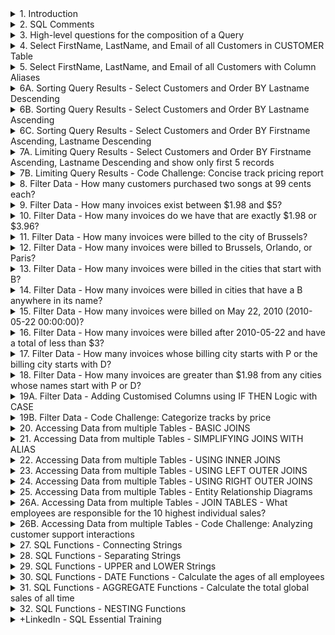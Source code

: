 <details>
<summary>1. Introduction </summary>

# Introduction

[https://sqlitebrowser.org/](https://sqlitebrowser.org/)

<img width="1488" alt="image" src="https://github.com/omeatai/src-AI-Software/assets/32337103/04b30ecf-8e3c-4b0d-a9c1-6fdcb72fd20d">

# #END

</details>

<details>
<summary>2. SQL Comments </summary>

# SQL Comments

```sql
-- THIS IS A COMMENT

/*
THIS IS A COMMENT
THIS IS ANOTHER COMMENT

*/
```

```sql

/*
CREATED BY: WALTER SHIELDS
CREATE DATE: MM/DD/YYYY
DESCRIPTION: THIS IS THE STRUCTURE OF A BASIC QUERY

*/
```

<img width="1473" alt="image" src="https://github.com/omeatai/src-AI-Software/assets/32337103/561914be-6140-4a48-8634-6e3d2b96d7a0">


# #END </details>

<details>
<summary>3. High-level questions for the composition of a Query </summary>

# High-level questions for the composition of a Query:

- What table within the database are we requesting data from?
- What fields within that table are we interested in?
- Do we want to exclude any data or filter or omit any range or time period?
- What does our query do?

# #END </details>

<details>
<summary>4. Select FirstName, LastName, and Email of all Customers in CUSTOMER Table </summary>

# Select FirstName, LastName, and Email of all Customers in CUSTOMER Table

```sql
/*
CREATED BY: IFEANYI OMEATA
CREATE DATE: 05/21/2024
DESCRIPTION: This query displays all customers first names, last names and email addresses
*/

SELECT
	FirstName,
	LastName,
	Email
FROM
	Customer
```

<img width="1473" alt="image" src="https://github.com/omeatai/src-AI-Software/assets/32337103/58385e2a-cff0-4210-915a-86a1c8b23381">


# #END </details>

<details>
<summary>5. Select FirstName, LastName, and Email of all Customers with Column Aliases </summary>

# Select FirstName, LastName, and Email of all Customers with Column Aliases

```sql
/*
CREATED BY: IFEANYI OMEATA
CREATE DATE: 05/21/2024
DESCRIPTION: This query displays all customers first names, last names and email addresses
*/

SELECT
	FirstName AS [Customer First Name],
	LastName AS "Customer Last Name",
	Email AS EMAIL
FROM
	Customer
```

<img width="1473" alt="image" src="https://github.com/omeatai/src-AI-Software/assets/32337103/0e186e27-b30e-44e5-adb8-6982fa5a45bf">


# #END </details>

<details>
<summary>6A. Sorting Query Results - Select Customers and Order BY Lastname Descending </summary>

# Sorting Query Results - Select Customers and Order BY Lastname Descending

```sql
/*
CREATED BY: IFEANYI OMEATA
CREATE DATE: 05/21/2024
DESCRIPTION: This query displays all customers first names, last names and email addresses
*/

SELECT
	FirstName AS [Customer First Name],
	LastName AS "Customer Last Name",
	Email AS EMAIL
FROM
	Customer
ORDER BY
	LastName
DESC
```

<img width="1473" alt="image" src="https://github.com/omeatai/src-AI-Software/assets/32337103/d7067b8c-c9d0-4df0-b9ee-d96a276d9d3b">


# #END </details>

<details>
<summary>6B. Sorting Query Results - Select Customers and Order BY Lastname Ascending </summary>

# Sorting Query Results - Select Customers and Order BY Lastname Ascending

```sql
/*
CREATED BY: IFEANYI OMEATA
CREATE DATE: 05/21/2024
DESCRIPTION: This query displays all customers first names, last names and email addresses
*/

SELECT
	FirstName AS [Customer First Name],
	LastName AS "Customer Last Name",
	Email AS EMAIL
FROM
	Customer
ORDER BY
	LastName
ASC
```

<img width="1473" alt="image" src="https://github.com/omeatai/src-AI-Software/assets/32337103/568265ed-b759-4b0e-b90f-760554cc153b">

# #END </details>

<details>
<summary>6C. Sorting Query Results - Select Customers and Order BY Firstname Ascending, Lastname Descending </summary>

# Sorting Query Results - Select Customers and Order BY Firstname Ascending, Lastname Descending

```sql
/*
CREATED BY: IFEANYI OMEATA
CREATE DATE: 05/21/2024
DESCRIPTION: This query displays all customers first names, last names and email addresses
*/

SELECT
	FirstName AS [Customer First Name],
	LastName AS "Customer Last Name",
	Email AS EMAIL
FROM
	Customer
ORDER BY
	FirstName ASC,
	LastName DESC

```

<img width="1473" alt="image" src="https://github.com/omeatai/src-AI-Software/assets/32337103/30075a20-e537-499f-81d4-ba9b60922343">

# #END </details>

<details>
<summary>7A. Limiting Query Results - Select Customers and Order BY Firstname Ascending, Lastname Descending and show only first 5 records </summary>

# Limiting Query Results - Select Customers and Order BY Firstname Ascending, Lastname Descending and show only first 5 records

```sql
/*
CREATED BY: IFEANYI OMEATA
CREATE DATE: 05/21/2024
DESCRIPTION: This query displays all customers first names, last names and email addresses
*/

SELECT
	FirstName AS [Customer First Name],
	LastName AS "Customer Last Name",
	Email AS EMAIL
FROM
	Customer
ORDER BY
	FirstName ASC,
	LastName DESC
LIMIT
	5
```

<img width="1473" alt="image" src="https://github.com/omeatai/src-AI-Software/assets/32337103/2a300d05-c1ef-4c12-ad14-2649b1cce2ec">

# #END </details>

<details>
<summary>7B. Limiting Query Results - Code Challenge: Concise track pricing report </summary>

# Limiting Query Results - Code Challenge: Concise track pricing report

<img width="582" alt="image" src="https://github.com/omeatai/src-AI-Software/assets/32337103/756f6d7e-fe1b-408b-a669-0a68cb83ff55">
<img width="668" alt="image" src="https://github.com/omeatai/src-AI-Software/assets/32337103/5a0309fa-93c7-48f2-985f-bb773ae7ca62">

```sql
/*
CREATED BY: IFEANYI OMEATA
CREATE DATE: 05/21/2024
DESCRIPTION: Code Challenge
*/

SELECT
	t.Name AS "Track Name",
	t.UnitPrice AS Price
FROM
	Track AS t
ORDER BY
	t.Name ASC
LIMIT
	20;

```

<img width="1473" alt="image" src="https://github.com/omeatai/src-AI-Software/assets/32337103/5af84f1d-fc70-4a2e-aea9-11748d5f9236">


# #END </details>

<details>
<summary>8. Filter Data - How many customers purchased two songs at 99 cents each?  </summary>

# Filter Data - How many customers purchased two songs at 99 cents each?

- there are tracks at 99 cents each, which is part of our question.
- two songs purchased at 99 cents each will total to $1.98.
- So let's take a look at our invoice table and if we scroll over to the total, we do see that there are invoices totaling $1.98.

```sql
/*
CREATED BY: IFEANYI OMEATA
CREATE DATE: 05/21/2024
DESCRIPTION: This query displays all customers first names, last names and email addresses
*/

SELECT
	CustomerId,
	InvoiceDate,
	BillingAddress,
	BillingCity,
	Total
FROM
	Invoice
WHERE
	Total = 1.98
ORDER BY
	CustomerId ASC
LIMIT
	500

```

<img width="1473" alt="image" src="https://github.com/omeatai/src-AI-Software/assets/32337103/51763537-ad58-428b-8ec0-ceb448ed5536">

# #END </details>

<details>
<summary>9. Filter Data - How many invoices exist between $1.98 and $5?  </summary>

# Filter Data - How many invoices exist between $1.98 and $5?

- We would simply have to make an alteration to our WHERE clause.
- We're simply going to include the logical operator between $1.98 and $5.

```sql
/*
CREATED BY: IFEANYI OMEATA
CREATE DATE: 05/21/2024
DESCRIPTION: How many invoices exist between $1.98 and $5?
*/

SELECT
	CustomerId,
	InvoiceDate,
	BillingAddress,
	BillingCity,
	Total
FROM
	Invoice
WHERE
	Total BETWEEN 1.98 AND 5.00
ORDER BY
	CustomerId ASC
LIMIT
	500

```

<img width="1473" alt="image" src="https://github.com/omeatai/src-AI-Software/assets/32337103/24be3aa0-98a3-4a83-b3e0-69aeaa91bd41">

# #END </details>

<details>
<summary>10. Filter Data - How many invoices do we have that are exactly $1.98 or $3.96?  </summary>

# Filter Data - How many invoices do we have that are exactly $1.98 or $3.96?

```sql
/*
CREATED BY: IFEANYI OMEATA
CREATE DATE: 05/21/2024
DESCRIPTION: How many invoices do we have that are exactly $1.98 or $3.96?
*/

SELECT
	CustomerId,
	InvoiceDate,
	BillingAddress,
	BillingCity,
	Total
FROM
	Invoice
WHERE
	Total IN (1.98, 3.96)
ORDER BY
	CustomerId ASC
LIMIT
	500

```

<img width="1473" alt="image" src="https://github.com/omeatai/src-AI-Software/assets/32337103/b6d75b05-82d6-4872-bf12-532ee7fcfa4f">

# #END </details>

<details>
<summary>11. Filter Data - How many invoices were billed to the city of Brussels?  </summary>

# Filter Data - How many invoices were billed to the city of Brussels?

```sql
/*
CREATED BY: IFEANYI OMEATA
CREATE DATE: 05/21/2024
DESCRIPTION: How many invoices were billed to the city of Brussels?
*/

SELECT
	CustomerId,
	InvoiceDate,
	BillingAddress,
	BillingCity,
	Total
FROM
	Invoice
WHERE
	BillingCity = 'Brussels'
ORDER BY
	CustomerId ASC
LIMIT
	500

```

<img width="1473" alt="image" src="https://github.com/omeatai/src-AI-Software/assets/32337103/da917cfd-3cfc-40ef-ae5a-ad69c2b2c9db">

# #END </details>

<details>
<summary>12. Filter Data - How many invoices were billed to Brussels, Orlando, or Paris?  </summary>

# Filter Data - How many invoices were billed to Brussels, Orlando, or Paris?

```sql
/*
CREATED BY: IFEANYI OMEATA
CREATE DATE: 05/21/2024
DESCRIPTION: How many invoices were billed to Brussels, Orlando, or Paris?
*/

SELECT
	CustomerId,
	InvoiceDate,
	BillingAddress,
	BillingCity,
	Total
FROM
	Invoice
WHERE
	BillingCity IN ('Brussels', 'Orlando', 'Paris')
ORDER BY
	CustomerId ASC
LIMIT
	500

```

<img width="1473" alt="image" src="https://github.com/omeatai/src-AI-Software/assets/32337103/264cba36-ebf0-42cb-960b-04cacce39356">

# #END </details>

<details>
<summary>13. Filter Data - How many invoices were billed in the cities that start with B?  </summary>

# Filter Data - How many invoices were billed in the cities that start with B?

```sql
/*
CREATED BY: IFEANYI OMEATA
CREATE DATE: 05/21/2024
DESCRIPTION: How many invoices were billed in the cities that start with B?
*/

SELECT
	CustomerId,
	InvoiceDate,
	BillingAddress,
	BillingCity,
	Total
FROM
	Invoice
WHERE
	BillingCity LIKE 'B%'
ORDER BY
	CustomerId ASC
LIMIT
	500

```

<img width="1473" alt="image" src="https://github.com/omeatai/src-AI-Software/assets/32337103/04a5b037-37a9-4e78-b5bd-54b745369319">


# #END </details>

<details>
<summary>14. Filter Data - How many invoices were billed in cities that have a B anywhere in its name?  </summary>

# Filter Data - How many invoices were billed in cities that have a B anywhere in its name?

```sql
/*
CREATED BY: IFEANYI OMEATA
CREATE DATE: 05/21/2024
DESCRIPTION: How many invoices were billed in cities that have a B anywhere in its name?
*/

SELECT
	CustomerId,
	InvoiceDate,
	BillingAddress,
	BillingCity,
	Total
FROM
	Invoice
WHERE
	BillingCity LIKE '%B%'
ORDER BY
	CustomerId ASC
LIMIT
	500

```

<img width="1473" alt="image" src="https://github.com/omeatai/src-AI-Software/assets/32337103/5e6ec078-4473-4337-a9a1-f59689c912ea">

# #END </details>

<details>
<summary>15. Filter Data - How many invoices were billed on May 22, 2010 (2010-05-22 00:00:00)?  </summary>

# Filter Data - How many invoices were billed on May 22, 2010 (2010-05-22 00:00:00)?

```sql
/*
CREATED BY: IFEANYI OMEATA
CREATE DATE: 05/21/2024
DESCRIPTION: How many invoices were billed on May 22, 2010 (2010-05-22 00:00:00)?
*/

SELECT
	CustomerId,
	InvoiceDate,
	BillingAddress,
	BillingCity,
	Total
FROM
	Invoice
WHERE
	Date(InvoiceDate) =  '2010-05-22'
	-- DateTime(InvoiceDate) =  '2010-05-22 00:00:00'
	-- InvoiceDate = '2010-05-22 00:00:00'
ORDER BY
	CustomerId ASC
LIMIT
	500

```

<img width="1473" alt="image" src="https://github.com/omeatai/src-AI-Software/assets/32337103/21378947-0d3e-4ea7-a32c-12b7aa267fb1">

# #END </details>

<details>
<summary>16. Filter Data - How many invoices were billed after 2010-05-22 and have a total of less than $3?  </summary>

# Filter Data - How many invoices were billed after 2010-05-22 and have a total of less than $3?

```sql
/*
CREATED BY: IFEANYI OMEATA
CREATE DATE: 05/21/2024
DESCRIPTION: How many invoices were billed after 2010-05-22 and have a total of less than $3?
*/

SELECT
	CustomerId,
	InvoiceDate,
	BillingAddress,
	BillingCity,
	Total
FROM
	Invoice
WHERE
	Date(InvoiceDate) >  '2010-05-22' AND Total < 3.00
ORDER BY
	InvoiceDate ASC
LIMIT
	500

```

<img width="1473" alt="image" src="https://github.com/omeatai/src-AI-Software/assets/32337103/305a9eba-f2a0-452e-ba10-9aeade0d11d7">

# #END </details>

<details>
<summary>17. Filter Data - How many invoices whose billing city starts with P or the billing city starts with D?  </summary>

# Filter Data - How many invoices whose billing city starts with P or the billing city starts with D?

```sql
/*
CREATED BY: IFEANYI OMEATA
CREATE DATE: 05/21/2024
DESCRIPTION: How many invoices whose billing city starts with P or the billing city starts with D?
*/

SELECT
	CustomerId,
	InvoiceDate,
	BillingAddress,
	BillingCity,
	Total
FROM
	Invoice
WHERE
	BillingCity LIKE  'P%'  OR BillingCity LIKE 'D%'
ORDER BY
	InvoiceDate ASC
LIMIT
	500

```

<img width="1473" alt="image" src="https://github.com/omeatai/src-AI-Software/assets/32337103/4b385d0e-c637-4df5-9ca4-a65fb0506fda">

# #END </details>

<details>
<summary>18. Filter Data - How many invoices are greater than $1.98 from any cities whose names start with P or D?  </summary>

# Filter Data - How many invoices are greater than $1.98 from any cities whose names start with P or D?

```sql
/*
CREATED BY: IFEANYI OMEATA
CREATE DATE: 05/21/2024
DESCRIPTION: How many invoices are greater than $1.98 from any cities whose names start with P or D?
*/

SELECT
	CustomerId,
	InvoiceDate,
	BillingAddress,
	BillingCity,
	Total
FROM
	Invoice
WHERE
	Total > 1.98 AND (BillingCity LIKE 'P%' OR BillingCity LIKE 'D%')
ORDER BY
	InvoiceDate ASC
LIMIT
	500

```

<img width="1473" alt="image" src="https://github.com/omeatai/src-AI-Software/assets/32337103/164fd339-1709-49cf-93ff-43c13724cff1">

# #END </details>

<details>
<summary>19A. Filter Data - Adding Customised Columns using IF THEN Logic with CASE  </summary>

# Filter Data - Adding Customised Columns using IF THEN Logic with CASE

## Sales Categories:

- They want as many customers as possible to spend between $7.00 and $15.00.
- Baseline Purchase - Between $0.99 and $1.99
- Low Purchase- Between $2.00 and $6.99
- Target Purchase Between $7.00 and $15.00
- Top Performer- Above $15.00

```sql
/*
CREATED BY: IFEANYI OMEATA
CREATE DATE: 05/21/2024
DESCRIPTION: Adding Customised Columns using IF THEN Logic with CASE
*/

SELECT
	CustomerId,
	InvoiceDate,
	BillingAddress,
	BillingCity,
	Total,
	CASE
		WHEN Total < 2.00 THEN 'Baseline Purchase'
		WHEN Total BETWEEN 2.00 AND 6.99 THEN 'Low Purchase'
		WHEN Total BETWEEN 7.00 AND 15.00 THEN 'Target Purchase'
		ELSE 'Top Performance'
		END AS PurchaseType,
	CASE
		WHEN Total < 7.00 THEN 'Low'
		WHEN Total > 6.99 THEN 'High'
		END AS Potential
FROM
	Invoice
WHERE
	Total > 1.98 AND (BillingCity LIKE 'P%' OR BillingCity LIKE 'D%')
ORDER BY
	InvoiceDate ASC
LIMIT
	500
	
```

<img width="1414" alt="image" src="https://github.com/omeatai/src-AI-Software/assets/32337103/0fe3fe64-1e0d-42b0-9b0f-0d38063f99f9">

# #END </details>

<details>
<summary>19B. Filter Data - Code Challenge: Categorize tracks by price  </summary>

# Filter Data - Code Challenge: Categorize tracks by price

![image](https://github.com/omeatai/src-AI-Software/assets/32337103/b266d087-55c3-41d4-b500-314e7a7ed68c)
![image](https://github.com/omeatai/src-AI-Software/assets/32337103/4c5bbb82-ad47-4875-ab42-24422c288e46)

```sql
/*
CREATED BY: IFEANYI OMEATA
CREATE DATE: 05/25/2024
Description: This query selects track names, composers,
unit prices, and categorizes each track based on its price.
*/

SELECT 
    Name AS "Track Name",
    Composer,
    UnitPrice AS Price,
    CASE
        WHEN UnitPrice < 1.00 THEN 'Budget' 
        WHEN UnitPrice BETWEEN 1.00 AND 1.49 THEN 'Regular'
        WHEN UnitPrice BETWEEN 1.50 AND 1.99 THEN 'Premium'
        ELSE 'Exclusive'
		/*
		WHEN UnitPrice < 0.99 THEN "Budget'
		WHEN UnitPrice > 0.99 AND UnitPrice < 1.49 THEN 'Regular'
		WHEN UnitPrice > 1.49 AND UnitPrice < 1.99 THEN "Premium"
		ELSE 'Exclusive'
		*/
    END AS PriceCategory
FROM 
    Track
ORDER BY
    UnitPrice ASC;

```

<img width="1414" alt="image" src="https://github.com/omeatai/src-AI-Software/assets/32337103/78921320-c04d-441f-a390-1838ef7c9c59">

# #END </details>

<details>
<summary>20. Accessing Data from multiple Tables - BASIC JOINS </summary>

# Accessing Data from multiple Tables - BASIC JOINS

```sql
/*
CREATED BY: IFEANYI OMEATA
CREATE DATE: 05/25/2024
Description: JOINS
*/

SELECT 
    *
FROM 
    Invoice
INNER JOIN
	Customer
ON
	Invoice.CustomerId = Customer.CustomerId
ORDER BY
	Customer.CustomerId
	
```

<img width="1533" alt="image" src="https://github.com/omeatai/src-AI-Software/assets/32337103/8ace37e0-f4ac-49ba-b90a-d4c889be1ce8">

![image](https://github.com/omeatai/src-AI-Software/assets/32337103/dfb1d7ea-6b63-4749-a301-978feccb33a9)
![image](https://github.com/omeatai/src-AI-Software/assets/32337103/e38dd40a-9a39-4aa6-a7ef-a25dc77eba03)
![image](https://github.com/omeatai/src-AI-Software/assets/32337103/f1c33eeb-b386-455b-b87c-38c43469519f)

<img width="1456" alt="image" src="https://github.com/omeatai/src-AI-Software/assets/32337103/0cb7036c-92fa-40fb-990e-f2f07acf8cb2">
<img width="1500" alt="image" src="https://github.com/omeatai/src-AI-Software/assets/32337103/439e855f-d094-4e2a-8004-a07e527e822f">
<img width="1500" alt="image" src="https://github.com/omeatai/src-AI-Software/assets/32337103/4e3b795c-43eb-4a7c-8302-40cc445c1697">

# #END </details>

<details>
<summary>21. Accessing Data from multiple Tables - SIMPLIFYING JOINS WITH ALIAS </summary>

# Accessing Data from multiple Tables - SIMPLIFYING JOINS WITH ALIAS

```sql
/*
CREATED BY: IFEANYI OMEATA
CREATE DATE: 05/25/2024
Description: JOINS
*/

SELECT 
    c.LastName,
	c.FirstName,
	i.InvoiceId,
	i.CustomerId,
	i.InvoiceDate,
	i.Total
FROM 
    Invoice AS i
INNER JOIN
	Customer AS c
ON
	i.CustomerId = c.CustomerId
ORDER BY
	c.CustomerId
	
```

<img width="1533" alt="image" src="https://github.com/omeatai/src-AI-Software/assets/32337103/7f6aee53-4a1a-4bae-be0e-797234c87a3c">

# #END </details>

<details>
<summary>22. Accessing Data from multiple Tables - USING INNER JOINS </summary>

# Accessing Data from multiple Tables - USING INNER JOINS

- An inner join only returns matching records.
- Any unmatched data from either table is ignored.
- Joins are often described with the use of Venn diagrams.
- As our Venn diagram shows, an inner join represents only the overlapping section of the Venn diagram.
-  The inner join is the most common type of join that's used.
-  The main use of the inner join is to bring corresponding data together from different tables in a relational database.

![image](https://github.com/omeatai/src-AI-Software/assets/32337103/15fa681e-ed29-405c-b535-926235c0cddc)
![image](https://github.com/omeatai/src-AI-Software/assets/32337103/300fb60b-9f89-4abb-a626-6843536cb273)
![image](https://github.com/omeatai/src-AI-Software/assets/32337103/2f9c8ab3-7d1c-4877-8204-8abb96b51a24)

# #END </details>

<details>
<summary>23. Accessing Data from multiple Tables - USING LEFT OUTER JOINS </summary>

# Accessing Data from multiple Tables - USING LEFT OUTER JOINS

- A left outer join combines all the records from the left table with any matching records from the right table.
- As shown in our Venn diagram, the concept of left table and right table depends entirely on the order these tables are listed in the join statement.
- So for example, our SQL statement here has listed invoices first. Then after the left outer join, it lists the customer table.
- Our invoice table is the left table and our customer table is the right table.
- With this type of join, everything in our invoice table will be displayed.
- Since customer 1 did not order any songs, that particular record is omitted.
- We are combining all 5 records from the invoice table with only 3 records from the customer table.
- Left joins are useful because they allow us to see discrepancies in our data.
- We can produce lists of customers that have not generated invoices or search for data that has been removed in the right table but still exist in the left.

![image](https://github.com/omeatai/src-AI-Software/assets/32337103/b07245c9-8aa0-42b7-9d4c-8c1b6c4d4bde)
![image](https://github.com/omeatai/src-AI-Software/assets/32337103/d264d103-e099-48ad-9fc8-26d34e619a4b)
![image](https://github.com/omeatai/src-AI-Software/assets/32337103/133ba54d-1dba-4cbe-a013-68da4dd401cb)

# #END </details>

<details>
<summary>24. Accessing Data from multiple Tables - USING RIGHT OUTER JOINS </summary>

# Accessing Data from multiple Tables - USING RIGHT OUTER JOINS

- The right outer joins are not supported in SQLITE.
- However, right joins are still very popular in other relational database management systems.
- The right outer join returns the entire right table as well as matching information from the left table.
- The right join is a mirror image of the left join, and functions in a very similar way.
- The right join takes all fields from the right table, in this case the customer's table, and matches that data with any corresponding data from the invoice table or the left table. 

![image](https://github.com/omeatai/src-AI-Software/assets/32337103/dc5f4981-82f8-4a4d-9073-813f06fb919c)
![image](https://github.com/omeatai/src-AI-Software/assets/32337103/803ec5c9-1305-48cd-ac89-191485958490)
![image](https://github.com/omeatai/src-AI-Software/assets/32337103/6c037f79-4d4e-474a-8a7e-1bb8190044b1)

 # #END </details>

<details>
<summary>25. Accessing Data from multiple Tables - Entity Relationship Diagrams </summary>

# Accessing Data from multiple Tables - Entity Relationship Diagrams

![image](https://github.com/omeatai/src-AI-Software/assets/32337103/33f30a8d-0f36-4805-8ab0-ce603d313787)
![image](https://github.com/omeatai/src-AI-Software/assets/32337103/845d3b76-8ded-4391-a7cc-4a7c0e8351ff)

 # #END </details>

<details>
<summary>26A. Accessing Data from multiple Tables - JOIN TABLES - What employees are responsible for the 10 highest individual sales? </summary>

# Accessing Data from multiple Tables - JOIN TABLES - What employees are responsible for the 10 highest individual sales?

```sql
/*
CREATED BY: IFEANYI OMEATA
CREATE DATE: 05/25/2024
Description: JOINS
*/

SELECT 
    e.FirstName, 
	e.LastName, 
	e.EmployeeId, 
	c.FirstName, 
	c.LastName, 
	c.SupportRepId, 
	i.CustomerId, 
	i.Total
FROM 
    Invoice AS i
INNER JOIN
	Customer AS c
ON
	i.CustomerId = c.CustomerId
INNER JOIN
	Employee AS e	
ON
	c.SupportRepId = e.EmployeeId
ORDER BY
	i.Total DESC
LIMIT
	10	
	
```

<img width="1533" alt="image" src="https://github.com/omeatai/src-AI-Software/assets/32337103/d28dd8b3-097e-4487-a41f-66f4b8d839e0">

# #END </details>

<details>
<summary>26B. Accessing Data from multiple Tables - Code Challenge: Analyzing customer support interactions </summary>

# Accessing Data from multiple Tables - Code Challenge: Analyzing customer support interactions

![image](https://github.com/omeatai/src-AI-Software/assets/32337103/dc8b458b-ca0f-4a5e-a589-a40050c4880e)
![image](https://github.com/omeatai/src-AI-Software/assets/32337103/37a1e552-ef87-4a61-877f-686dd27ca179)

```sql
/*
CREATED BY: IFEANYI OMEATA
CREATE DATE: 05/25/2024
Description: JOINS
*/

SELECT 
    c.FirstName AS CustomerFirstName, 
	c.LastName AS CustomerLastName, 
	e.FirstName AS SupportRepFirstName, 
	e.LastName AS SupportRepLastName
FROM 
	Customer AS c
JOIN
	Employee AS e	
ON
	c.SupportRepId = e.EmployeeId
ORDER BY
	e.LastName ASC, c.LastName ASC
	
```

<img width="1429" alt="image" src="https://github.com/omeatai/src-AI-Software/assets/32337103/0ae3047e-3577-4b46-87d5-bc38f9d4fee8">

# #END </details>

<details>
<summary>27. SQL Functions - Connecting Strings </summary>

# SQL Functions - Connecting Strings

```sql
/*
CREATED BY: IFEANYI OMEATA
CREATE DATE: 05/25/2024
Description: FUNCTIONS
*/

SELECT 
    FirstName,
	LastName,
	Address,
	FirstName || " " || LastName || ", " || Address || ", " || City || ", " || State || ", " || PostalCode AS "Mailing Address"
FROM 
	Customer
WHERE
	Country = 'USA'
	
```

<img width="1473" alt="image" src="https://github.com/omeatai/src-AI-Software/assets/32337103/c1d1847e-ed57-4556-90b2-d003bf20dab7">

# #END </details>

<details>
<summary>28. SQL Functions - Separating Strings </summary>

# SQL Functions - Separating Strings

```sql
/*
CREATED BY: IFEANYI OMEATA
CREATE DATE: 05/25/2024
Description: FUNCTIONS
*/

SELECT 
    FirstName,
	LastName,
	Address,
	FirstName || " " || LastName || ", " || Address || ", " || City || ", " || State || ", " || PostalCode AS "Mailing Address",
	LENGTH(PostalCode),
	SUBSTR(PostalCode, 1, 5) AS [5 Digit Postal Code]
FROM 
	Customer
WHERE
	Country = 'USA'
	
```

<img width="1473" alt="image" src="https://github.com/omeatai/src-AI-Software/assets/32337103/a2d14f40-df48-4da1-bfa8-6af5c2208e63">

# #END </details>

<details>
<summary>29. SQL Functions - UPPER and LOWER Strings </summary>

# SQL Functions - UPPER and LOWER Strings

```sql
/*
CREATED BY: IFEANYI OMEATA
CREATE DATE: 05/25/2024
Description: FUNCTIONS
*/

SELECT 
    FirstName,
	LastName,
	Address,
	FirstName || " " || LastName || ", " || Address || ", " || City || ", " || State || ", " || PostalCode AS "Mailing Address",
	LENGTH(PostalCode),
	SUBSTR(PostalCode, 1, 5) AS [5 Digit Postal Code],
	UPPER(FirstName) AS [FirstName all Caps],
	LOWER(LastName) AS [LastName all Lower]
FROM 
	Customer
WHERE
	Country = 'USA'
	
```

<img width="1473" alt="image" src="https://github.com/omeatai/src-AI-Software/assets/32337103/acae8b82-5026-4fb2-82d2-ebaacc40f5ec">


# #END </details>

<details>
<summary>30. SQL Functions - DATE Functions - Calculate the ages of all employees </summary>

# SQL Functions -  DATE Functions - Calculate the ages of all employees

- We need to leverage the birth date field to calculate each employee's age. 
- We need to find out the difference between the current date and the employee's birthdate.
- We can employ a new date function which is called the strftime.
- The strftime function converts date and time strings into another format.

```sql
/*
CREATED BY: IFEANYI OMEATA
CREATE DATE: 05/28/2024
DESCRIPTION: Calculate the ages of all employees
*/

SELECT
	FirstName,
	LastName,
	BirthDate,
	strftime('%Y-%m-%d', BirthDate) AS [BirthDate with-no-Timecode],
	strftime('%Y-%m-%d', 'now') - strftime('%Y-%m-%d', BirthDate) AS Age
FROM
	Employee

```

<img width="1473" alt="image" src="https://github.com/omeatai/src-AI-Software/assets/32337103/b2fd841c-ed79-474c-b2dc-6fccbf537028">

# #END </details>

<details>
<summary>31. SQL Functions - AGGREGATE Functions - Calculate the total global sales of all time </summary>

# SQL Functions - AGGREGATE Functions - Calculate the total global sales of all time

```sql
/*
CREATED BY: IFEANYI OMEATA
CREATE DATE: 05/28/2024
DESCRIPTION: Calculate the total global sales of all time
*/

SELECT
	SUM(Total) AS [Total Sales],
	AVG(Total) AS [Average Sales],
	MAX(Total) AS [Maximum Sale],
	MIN(Total) AS [Minimum Sale],
	COUNT(*) AS [Sales Count]
FROM
	Invoice

```

<img width="1473" alt="image" src="https://github.com/omeatai/src-AI-Software/assets/32337103/96420f20-9c9a-4019-901e-0372a46bbd0e">

![image](https://github.com/omeatai/src-AI-Software/assets/32337103/bace6257-486d-4988-b736-72d65e59081e)

# #END </details>

<details>
<summary>32. SQL Functions - NESTING Functions </summary>

# SQL Functions - NESTING Functions



# #END </details>

<details>
<summary>+LinkedIn - SQL Essential Training </summary>

## Install venv

```sql

```

```sql

```

```sql

```

# #END

</details>
